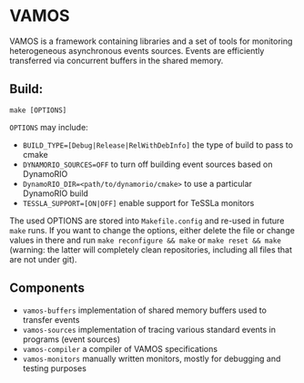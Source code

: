 # VAMOS

VAMOS is a framework containing libraries and a set of tools for monitoring
heterogeneous asynchronous events sources. Events are efficiently transferred
via concurrent buffers in the shared memory.

## Build:

```
make [OPTIONS]
```

`OPTIONS` may include:
 - `BUILD_TYPE=[Debug|Release|RelWithDebInfo]` the type of build to pass to cmake
 - `DYNAMORIO_SOURCES=OFF` to turn off building event sources based on DynamoRIO
 - `DynamoRIO_DIR=<path/to/dynamorio/cmake>` to use a particular DynamoRIO build
 - `TESSLA_SUPPORT=[ON|OFF]` enable support for TeSSLa monitors

The used OPTIONS are stored into `Makefile.config` and re-used in future `make`
runs. If you want to change the options, either delete the file or change
values in there and run `make reconfigure && make` or `make reset && make`
(warning: the latter will completely clean repositories, including all files
that are not under git).

## Components

 - `vamos-buffers`  implementation of shared memory buffers used to transfer events
 - `vamos-sources`  implementation of tracing various standard events in programs (event sources)
 - `vamos-compiler` a compiler of VAMOS specifications
 - `vamos-monitors` manually written monitors, mostly for debugging and testing purposes

